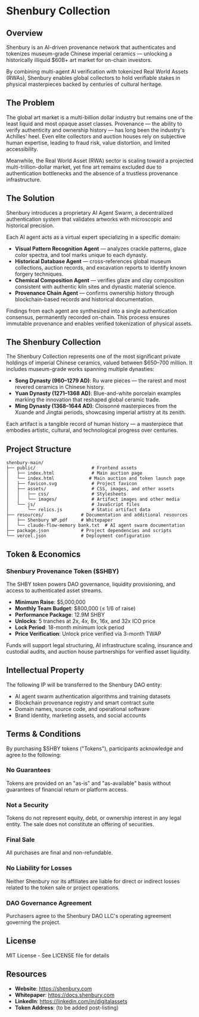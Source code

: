 # Shenbury Collection

## Overview

Shenbury is an AI-driven provenance network that authenticates and tokenizes museum-grade Chinese imperial ceramics — unlocking a historically illiquid $60B+ art market for on-chain investors.

By combining multi-agent AI verification with tokenized Real World Assets (RWAs), Shenbury enables global collectors to hold verifiable stakes in physical masterpieces backed by centuries of cultural heritage.

## The Problem

The global art market is a multi-billion dollar industry but remains one of the least liquid and most opaque asset classes. Provenance — the ability to verify authenticity and ownership history — has long been the industry's Achilles' heel. Even elite collectors and auction houses rely on subjective human expertise, leading to fraud risk, value distortion, and limited accessibility.

Meanwhile, the Real World Asset (RWA) sector is scaling toward a projected multi-trillion-dollar market, yet fine art remains excluded due to authentication bottlenecks and the absence of a trustless provenance infrastructure.

## The Solution

Shenbury introduces a proprietary AI Agent Swarm, a decentralized authentication system that validates artworks with microscopic and historical precision.

Each AI agent acts as a virtual expert specializing in a specific domain:

- **Visual Pattern Recognition Agent** — analyzes crackle patterns, glaze color spectra, and tool marks unique to each dynasty.
- **Historical Database Agent** — cross-references global museum collections, auction records, and excavation reports to identify known forgery techniques.
- **Chemical Composition Agent** — verifies glaze and clay composition consistent with authentic kiln sites and dynastic material science.
- **Provenance Chain Agent** — confirms ownership history through blockchain-based records and historical documentation.

Findings from each agent are synthesized into a single authentication consensus, permanently recorded on-chain. This process ensures immutable provenance and enables verified tokenization of physical assets.

## The Shenbury Collection

The Shenbury Collection represents one of the most significant private holdings of imperial Chinese ceramics, valued between $650–700 million. It includes museum-grade works spanning multiple dynasties:

- **Song Dynasty (960–1279 AD)**: Ru ware pieces — the rarest and most revered ceramics in Chinese history.
- **Yuan Dynasty (1271–1368 AD)**: Blue-and-white porcelain examples marking the innovation that reshaped global ceramic trade.
- **Ming Dynasty (1368–1644 AD)**: Cloisonné masterpieces from the Xuande and Jingtai periods, showcasing imperial artistry at its zenith.

Each artifact is a tangible record of human history — a masterpiece that embodies artistic, cultural, and technological progress over centuries.

## Project Structure

```
shenbury-main/
├── public/                     # Frontend assets
│   ├── index.html              # Main auction page
│   └── index.html             # Main auction and token launch page
│   ├── favicon.svg             # Project favicon
│   ├── assets/                 # CSS, images, and other assets
│   │   ├── css/                # Stylesheets
│   │   └── images/             # Artifact images and other media
│   └── js/                     # JavaScript files
│       └── relics.js           # Static artifact data
├── resources/              # Documentation and additional resources
│   ├── Shenbury WP.pdf     # Whitepaper
│   └── claude-flow-memory bank.txt  # AI agent swarm documentation
├── package.json            # Project dependencies and scripts
└── vercel.json             # Deployment configuration
```

## Token & Economics

### Shenbury Provenance Token ($SHBY)

The SHBY token powers DAO governance, liquidity provisioning, and access to authenticated asset streams.

- **Minimum Raise**: $5,000,000
- **Monthly Team Budget**: $800,000 (≤ 1/6 of raise)
- **Performance Package**: 12.9M SHBY
- **Unlocks**: 5 tranches at 2x, 4x, 8x, 16x, and 32x ICO price
- **Lock Period**: 18-month minimum lock period
- **Price Verification**: Unlock price verified via 3-month TWAP

Funds will support legal structuring, AI infrastructure scaling, insurance and custodial audits, and auction house partnerships for verified asset liquidity.

## Intellectual Property

The following IP will be transferred to the Shenbury DAO entity:

- AI agent swarm authentication algorithms and training datasets
- Blockchain provenance registry and smart contract suite
- Domain names, source code, and operational software
- Brand identity, marketing assets, and social accounts

## Terms & Conditions

By purchasing $SHBY tokens ("Tokens"), participants acknowledge and agree to the following:

### No Guarantees
Tokens are provided on an "as-is" and "as-available" basis without guarantees of financial return or platform access.

### Not a Security
Tokens do not represent equity, debt, or ownership interest in any legal entity. The sale does not constitute an offering of securities.

### Final Sale
All purchases are final and non-refundable.

### No Liability for Losses
Neither Shenbury nor its affiliates are liable for direct or indirect losses related to the token sale or project operations.

### DAO Governance Agreement
Purchasers agree to the Shenbury DAO LLC's operating agreement governing the project.

## License

MIT License - See LICENSE file for details

## Resources

- **Website**: https://shenbury.com
- **Whitepaper**: https://docs.shenbury.com
- **LinkedIn**: https://linkedin.com/in/digitalassets
- **Token Address**: (to be added post-listing)